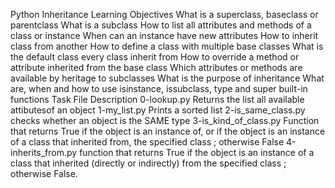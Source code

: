Python Inheritance
Learning Objectives
What is a superclass, baseclass or parentclass
What is a subclass
How to list all attributes and methods of a class or instance
When can an instance have new attributes
How to inherit class from another
How to define a class with multiple base classes
What is the default class every class inherit from
How to override a method or attribute inherited from the base class
Which attributes or methods are available by heritage to subclasses
What is the purpose of inheritance
What are, when and how to use isinstance, issubclass, type and super built-in functions
Task
File	Description
0-lookup.py	Returns the list all available attibutesof an object
1-my_list.py	Prints a sorted list
2-is_same_class.py	checks whether an object is the SAME type
3-is_kind_of_class.py	Function that returns True if the object is an instance of, or if the object is an instance of a class that inherited from, the specified class ; otherwise False
4-inherits_from.py	function that returns True if the object is an instance of a class that inherited (directly or indirectly) from the specified class ; otherwise False.
